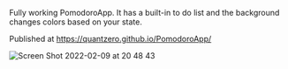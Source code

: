 Fully working PomodoroApp. It has a built-in to do list and the background changes colors based on your state.

Published at https://quantzero.github.io/PomodoroApp/

![Screen Shot 2022-02-09 at 20 48 43](https://user-images.githubusercontent.com/94465852/153259856-fd15a30a-65bc-462c-ad95-93c70b98c4d0.png)
